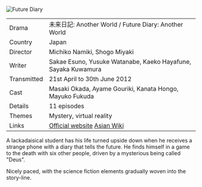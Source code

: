 ![Future Diary](future_diary.jpg)

| | |
|-|-|
Drama|&#26410;&#26469;&#26085;&#35352;: Another World / Future Diary: Another World
Country|Japan
Director|Michiko Namiki, Shogo Miyaki
Writer|Sakae Esuno, Yusuke Watanabe, Kaeko Hayafune, Sayaka Kuwamura
Transmitted|21st April to 30th June 2012
Cast|Masaki Okada, Ayame Gouriki, Kanata Hongo, Mayuko Fukuda
Details|11 episodes
Themes|Mystery, virtual reality
Links|[Official website](http://www.ntv.co.jp/akumu/) [Asian Wiki](http://asianwiki.com/Future_Diary_(Mirai_Nikki))

A lackadaisical student has his life turned upside down when he
receives a strange phone with a diary that tells the future. He finds
himself in a game to the death with six other people, driven by a
mysterious being called "Deus".

Nicely paced, with the science fiction elements gradually woven into
the story-line.
